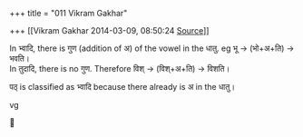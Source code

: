 +++
title = "011 Vikram Gakhar"

+++
[[Vikram Gakhar	2014-03-09, 08:50:24 [Source](https://groups.google.com/g/samskrita/c/nsg8deJx7hQ)]]



In भ्वादि, there is गुण (addition of अ) of the vowel in the धातु. eg भू -> (भो+अ+ति) -> भवति।  
In तुदादि, there is no गुण. Therefore विश् -> (विश्+अ+ति) -> विशति।  
  
पठ् is classified as भ्वादि because there already is अ in the धातु।  
  
vg




